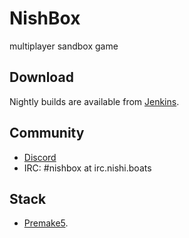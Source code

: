 # NishBox

multiplayer sandbox game

## Download

Nightly builds are available from [Jenkins](https://j.nishi.boats/job/NishBox/job/master/).

## Community

 - [Discord](https://discord.gg/yHWZVwu2Ta)
 - IRC: #nishbox at irc.nishi.boats

## Stack
 - [Premake5](https://premake.github.io).
